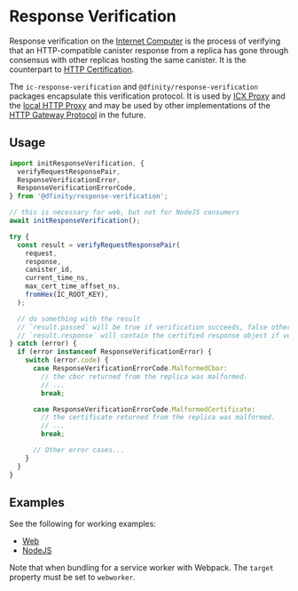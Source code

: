 # Response Verification

Response verification on the [Internet Computer](https://dfinity.org) is the process of verifying that an HTTP-compatible canister response from a replica has gone through consensus with other replicas hosting the same canister. It is the counterpart to [HTTP Certification](#http-certification).

The `ic-response-verification` and `@dfinity/response-verification` packages encapsulate this verification protocol. It is used by [ICX Proxy](https://github.com/dfinity/ic/tree/master/rs/boundary_node/icx_proxy) and the [local HTTP Proxy](https://github.com/dfinity/http-proxy) and may be used by other implementations of the [HTTP Gateway Protocol](https://internetcomputer.org/docs/current/references/ic-interface-spec/#http-gateway) in the future.

## Usage

```javascript
import initResponseVerification, {
  verifyRequestResponsePair,
  ResponseVerificationError,
  ResponseVerificationErrorCode,
} from '@dfinity/response-verification';

// this is necessary for web, but not for NodeJS consumers
await initResponseVerification();

try {
  const result = verifyRequestResponsePair(
    request,
    response,
    canister_id,
    current_time_ns,
    max_cert_time_offset_ns,
    fromHex(IC_ROOT_KEY),
  );

  // do something with the result
  // `result.passed` will be true if verification succeeds, false otherwise, and
  // `result.response` will contain the certified response object if verification was successful.
} catch (error) {
  if (error instanceof ResponseVerificationError) {
    switch (error.code) {
      case ResponseVerificationErrorCode.MalformedCbor:
        // the cbor returned from the replica was malformed.
        // ...
        break;

      case ResponseVerificationErrorCode.MalformedCertificate:
        // the certificate returned from the replica was malformed.
        // ...
        break;

      // Other error cases...
    }
  }
}
```

## Examples

See the following for working examples:

- [Web](https://github.com/dfinity/response-verification/tree/main/examples/response-verification/web)
- [NodeJS](https://github.com/dfinity/response-verification/tree/main/examples/response-verification/nodejs)

Note that when bundling for a service worker with Webpack. The `target` property must be set to `webworker`.
